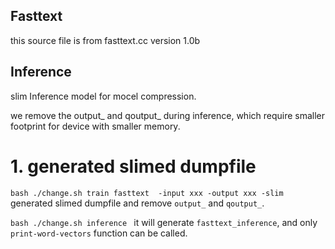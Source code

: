 ## Fasttext
this source file is from fasttext.cc version 1.0b

## Inference
slim Inference model for mocel compression.

we remove the output_ and qoutput_ during inference, which require smaller footprint for device with smaller memory.


# 1. generated slimed dumpfile
``bash
./change.sh train
fasttext  -input xxx -output xxx -slim
``
generated slimed dumpfile and remove `output_` and `qoutput_`.



``bash
./change.sh inference
``
it will generate `fasttext_inference`, and only `print-word-vectors` function can be called.


